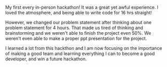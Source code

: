 My first every in-person hackathon!
It was a great yet awful experience.
I loved the atmosphere, and being able to write code for 16 hrs straight!

However, we changed our problem statement after thinking about one problem statement for 4 hours.
That made us tired of thinking and brainstorming and we weren't able to finish the project even 50%.
We weren't even able to make a proper ppt presentation for the project.

I learned a lot from this hackthon and I am now focusing on the importance of making a good team and learning everything I can to become a good developer, and win a future hackathon.
